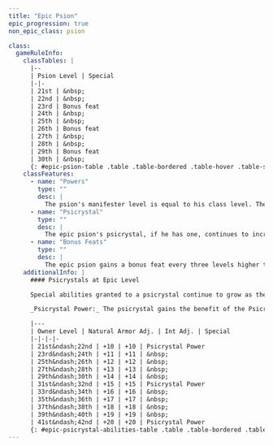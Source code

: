 ```yaml
---
title: "Epic Psion"
epic_progression: true
non_epic_class: psion

class:
  gameRuleInfo:
    classTables: |
      |--
      | Psion Level | Special
      |-|-
      | 21st | &nbsp;
      | 22nd | &nbsp;
      | 23rd | Bonus feat
      | 24th | &nbsp;
      | 25th | &nbsp;
      | 26th | Bonus feat
      | 27th | &nbsp;
      | 28th | &nbsp;
      | 29th | Bonus feat
      | 30th | &nbsp;
      {: #epic-psion-table .table .table-bordered .table-hover .table-striped data-caption="Table: The Epic Psion" }
    classFeatures:
      - name: "Powers"
        type: ""
        desc: |
          The psion's manifester level is equal to his class level. The psion's base power points do not increase after 20th level. Each time the psion attains a new level, he learns two new powers of any level or levels that he can manifest.
      - name: "Psicrystal"
        type: ""
        desc: |
          The epic psion's psicrystal, if he has one, continues to increase in power. At every odd-numbered level higher than 20th (21st, 23rd, and so on) the psicrystal's natural armor bonus and Intelligence each increase by 1. The psicrystal's power resistance is equal to the master's level + 5. At 21st level and again every ten levels higher than 21st, the psicrystal gains the benefit of the Psicrystal Power epic feat for a power of its master's choice.
      - name: "Bonus Feats"
        type: ""
        desc: |
          The epic psion gains a bonus feat every three levels higher than 20th (23rd, 26th, and so on).
    additionalInfo: |
      #### Psicrystals at Epic Level

      Special abilities granted to a psicrystal continue to grow as the level of its master increases beyond 20th, as shown on Table: Epic Psicrystal Special Abilities. Even though the table shows advancement only to 42nd level, that is not the limit. The patterns in the table continue infinitely. Psicrystal special abilities gained at less than 20th level also continue to improve.

      _Psicrystal Power:_ The psicrystal gains the benefit of the Psicrystal Power epic feat for the power its master chooses.

      |---
      | Owner Level | Natural Armor Adj. | Int Adj. | Special
      |-|-|-|-
      | 21st&ndash;22nd | +10 | +10 | Psicrystal Power
      | 23rd&ndash;24th | +11 | +11 | &nbsp;
      | 25th&ndash;26th | +12 | +12 | &nbsp;
      | 27th&ndash;28th | +13 | +13 | &nbsp;
      | 29th&ndash;30th | +14 | +14 | &nbsp;
      | 31st&ndash;32nd | +15 | +15 | Psicrystal Power
      | 33rd&ndash;34th | +16 | +16 | &nbsp;
      | 35th&ndash;36th | +17 | +17 | &nbsp;
      | 37th&ndash;38th | +18 | +18 | &nbsp;
      | 39th&ndash;40th | +19 | +19 | &nbsp;
      | 41st&ndash;42nd | +20 | +20 | Psicrystal Power
      {: #epic-psicrystal-abilities-table .table .table-bordered .table-hover .table-striped data-caption="Table: Epic Psicrystal Special Abilities" }
---
```

